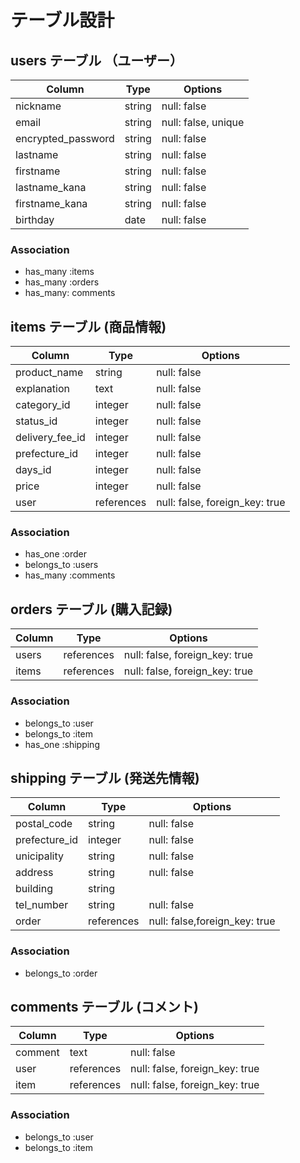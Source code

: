 # テーブル設計

## users テーブル （ユーザー）
| Column             | Type    | Options             |
| ------------------ | ------- | ------------------- |
| nickname           | string  | null: false         |
| email              | string  | null: false, unique |
| encrypted_password | string  | null: false         |
| lastname           | string  | null: false         |
| firstname          | string  | null: false         |
| lastname_kana      | string  | null: false         |
| firstname_kana     | string  | null: false         |
| birthday           | date    | null: false         | 

### Association

- has_many :items
- has_many :orders
- has_many: comments


## items テーブル (商品情報)
| Column          | Type       | Options                        |
| --------------- | ---------- | ------------------------------ |
| product_name    | string     | null: false                    |
| explanation     | text       | null: false                    |
| category_id     | integer    | null: false                    |
| status_id       | integer    | null: false                    |
| delivery_fee_id | integer    | null: false                    |
| prefecture_id   | integer    | null: false                    |
| days_id         | integer    | null: false                    |
| price           | integer    | null: false                    |
| user            | references | null: false, foreign_key: true | 

### Association 

- has_one :order
- belongs_to :users
- has_many :comments


## orders テーブル (購入記録)
| Column          | Type       | Options                        |
| --------------- | ---------- | ------------------------------ |
| users           | references | null: false, foreign_key: true |
| items           | references | null: false, foreign_key: true |

### Association

- belongs_to :user
- belongs_to :item
- has_one :shipping


## shipping テーブル (発送先情報)
| Column          | Type       | Options                       |
| --------------- | ---------- | ----------------------------- |
| postal_code     | string     | null: false                   |
| prefecture_id   | integer    | null: false                   |
| unicipality     | string     | null: false                   |
| address         | string     | null: false                   |
| building        | string     |                               |
| tel_number      | string     | null: false                   |
| order           | references | null: false,foreign_key: true |


### Association

- belongs_to :order

## comments テーブル (コメント)
| Column          | Type       | Options                         |
| --------------- | ---------- | ------------------------------- |
| comment         | text       | null: false                     |
| user            | references | null: false,  foreign_key: true |
| item            | references | null: false,  foreign_key: true |

### Association

- belongs_to :user
- belongs_to :item